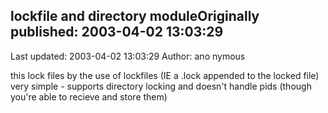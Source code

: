 ## lockfile and directory moduleOriginally published: 2003-04-02 13:03:29 
Last updated: 2003-04-02 13:03:29 
Author: ano nymous 
 
this lock files by the use of lockfiles (IE a .lock appended to the locked file) very simple - supports directory locking and doesn't handle pids (though you're able to recieve and store them)